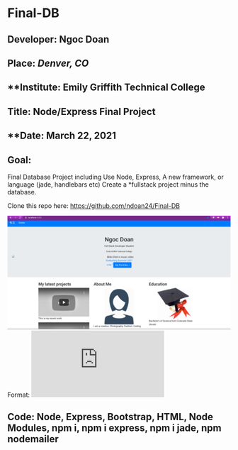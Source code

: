 # Final-DB

## **Developer**: Ngoc Doan
## **Place:** *Denver, CO*
## **Institute: Emily Griffith Technical College
## **Title**: Node/Express Final Project 


## **Date: March 22, 2021
## **Goal**:
Final Database Project including Use Node, Express, A new framework, or language (jade, handlebars etc) Create a *fullstack project minus the database. 

Clone this repo here: https://github.com/ndoan24/Final-DB


![GitHub Logo](images/PortfolioHome.png)
Format: ![Server.JS Code](https://github.com/ndoan24/Final-DB/blob/main/server.js)

## **Code**: Node, Express, Bootstrap, HTML, Node Modules, npm i, npm i express, npm i jade, npm nodemailer 

